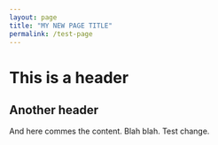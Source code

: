 ```yaml
---
layout: page
title: "MY NEW PAGE TITLE"
permalink: /test-page
---
```


# This is a header

## Another header

And here commes the content. Blah blah.
Test change.
